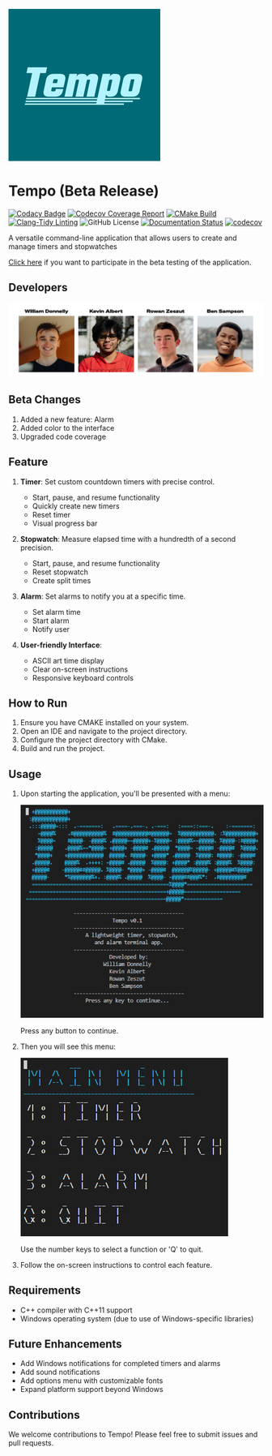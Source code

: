 ![Logo](Logo%20(Mid).png)
# Tempo (Beta Release)

[![Codacy Badge](https://app.codacy.com/project/badge/Grade/8b2c325c2cc14f8c83427c59c616a839)](https://app.codacy.com/gh/stobitejnr/Tempo/dashboard?utm_source=gh&utm_medium=referral&utm_content=&utm_campaign=Badge_grade)
[![Codecov Coverage Report](https://github.com/stobitejnr/Tempo/actions/workflows/codecov.yml/badge.svg)](https://github.com/stobitejnr/Tempo/actions/workflows/codecov.yml)
[![CMake Build](https://github.com/stobitejnr/Tempo/actions/workflows/cmake.yml/badge.svg)](https://github.com/stobitejnr/Tempo/actions/workflows/cmake.yml)
[![Clang-Tidy Linting](https://github.com/stobitejnr/Tempo/actions/workflows/clang-tidy.yml/badge.svg)](https://github.com/stobitejnr/Tempo/actions/workflows/clang-tidy.yml)
![GitHub License](https://img.shields.io/github/license/stobitejnr/Tempo)
[![Documentation Status](https://codedocs.xyz/stobitejnr/Tempo.svg)](https://codedocs.xyz/stobitejnr/Tempo/)
[![codecov](https://codecov.io/gh/stobitejnr/Tempo/graph/badge.svg?token=NC8JFYBNUF)](https://codecov.io/gh/stobitejnr/Tempo)

A versatile command-line application that allows users to create and manage timers and stopwatches

[Click here](https://forms.gle/yQKxxhWpJ1LWqaSq7) if you want to participate in the beta testing of the application.

## Developers

![Team Image](team.webp)

## Beta Changes
1. Added a new feature: Alarm
2. Added color to the interface
3. Upgraded code coverage

## Feature

1. **Timer**: Set custom countdown timers with precise control.
   - Start, pause, and resume functionality
   - Quickly create new timers
   - Reset timer
   - Visual progress bar

2. **Stopwatch**: Measure elapsed time with a hundredth of a second precision.
   - Start, pause, and resume functionality
   - Reset stopwatch
   - Create split times

3. **Alarm**: Set alarms to notify you at a specific time.
   - Set alarm time
   - Start alarm
   - Notify user

3. **User-friendly Interface**:
   - ASCII art time display
   - Clear on-screen instructions
   - Responsive keyboard controls

## How to Run

1. Ensure you have CMAKE installed on your system.
2. Open an IDE and navigate to the project directory.
3. Configure the project directory with CMake.
4. Build and run the project.

## Usage

1. Upon starting the application, you'll be presented with a menu:

   ![Start up](startup.png)

   Press any button to continue.

2. Then you will see this menu:

   ![Main Menu](menu.png)

   Use the number keys to select a function or 'Q' to quit.
3. Follow the on-screen instructions to control each feature.

## Requirements
- C++ compiler with C++11 support
- Windows operating system (due to use of Windows-specific libraries)

## Future Enhancements
- Add Windows notifications for completed timers and alarms
- Add sound notifications
- Add options menu with customizable fonts
- Expand platform support beyond Windows

## Contributions

We welcome contributions to Tempo! Please feel free to submit issues and pull requests.
